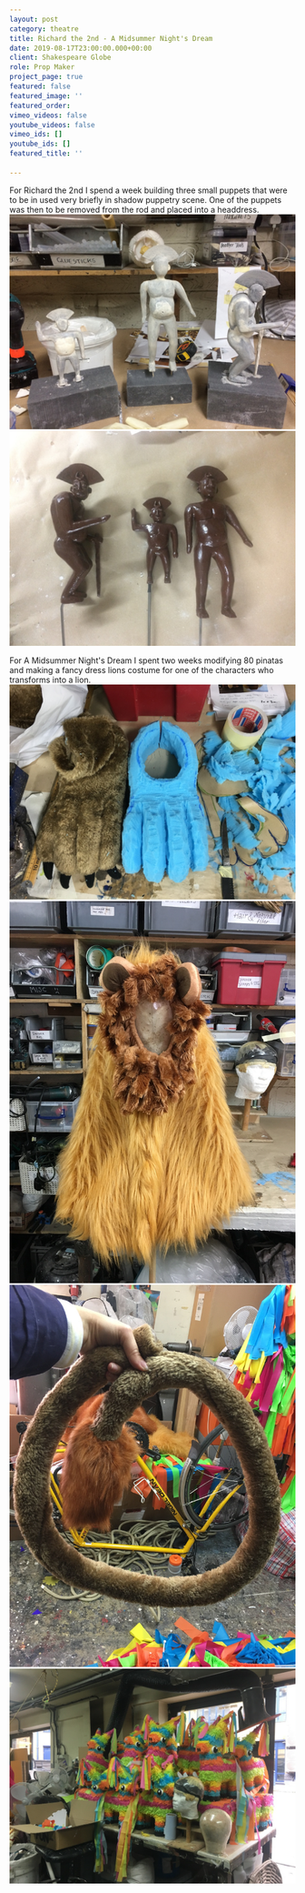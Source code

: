 ```yaml
---
layout: post
category: theatre
title: Richard the 2nd - A Midsummer Night's Dream
date: 2019-08-17T23:00:00.000+00:00
client: Shakespeare Globe
role: Prop Maker
project_page: true
featured: false
featured_image: ''
featured_order: 
vimeo_videos: false
youtube_videos: false
vimeo_ids: []
youtube_ids: []
featured_title: ''

---
```

For Richard the 2nd I spend a week building three small puppets that were to be in used very briefly in shadow puppetry scene. One of the puppets was then to be removed from the rod and placed into a headdress.   ![](/uploads/img_9278.JPG)![](/uploads/img_9290.JPG "Puppets For Richard the 2nd")

For A Midsummer Night's Dream I spent two weeks modifying 80 pinatas and making a fancy dress lions costume for one of the characters who transforms into a lion. ![](/uploads/img_0854.JPG)![](/uploads/img_0864.JPG)![](/uploads/img_0863.JPG)![](/uploads/img_0840.JPG)